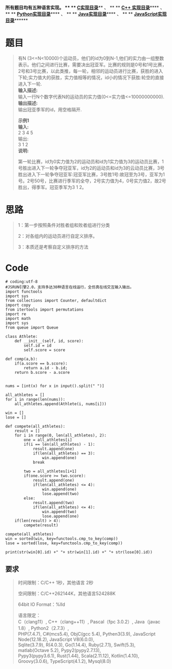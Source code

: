 **所有题目均有五种语言实现。 ** **
**[C实现目录](https://renjie.blog.csdn.net/article/details/129190260
"C实现目录")****** 、 ** ** **[C++
实现目录](https://blog.csdn.net/misayaaaaa/category_12036814.html "C++
实现目录")****** 、 ** **
**[Python实现目录](https://blog.csdn.net/misayaaaaa/category_12111005.html
"Python实现目录")****** 、 ** **
**[Java实现目录](https://blog.csdn.net/misayaaaaa/category_12111006.html
"Java实现目录")****** 、 ** **
**[JavaScript实现目录](https://blog.csdn.net/misayaaaaa/category_12199270.html
"JavaScript实现目录")********

# 题目

> 有N
> (3<=N<10000)个运动员，他们的id为0到N-1,他们的实力由一组整数表示。他们之间进行比赛，需要决出冠亚军。比赛的规则是0号和1号比赛，2号和3号比赛，以此类推，每一轮，相邻的运动员进行比赛，获胜的进入下轮;实力值大的获胜，实力值相等的情况，id小的情况下获胜:轮空的直接进入下一轮.  
>  **输入描述:**  
>  输入一行N个数字代表N的运动员的实力值(0<=实力值<=10000000000).  
>  **输出描述:**  
>  输出冠亚季军的id，用空格隔开.
>
> **示例1  
>  输入:**  
>  2 3 4 5  
>  输出:  
>  3 1 2  
>  **说明:**  
>
> 第一轮比赛，id为0实力值为2的运动员和id为1实力值为3的运动员比赛，1号胜出进入下一轮争夺冠亚军，id为2的运动员和id为3的云动员比赛，3号胜出进入下一轮争夺冠亚军:冠亚军比赛，3号胜1号:故冠至为3号，亚军为1号。2号50号，比赛进行季军的全夺，2号实力值为4，0号实力值2，故2号胜出，得季军。冠亚季军为3
> 1 2。

# 思路

> 1：第一步按照条件对胜者组和败者组进行分类
>
> 2：对各组内的运动员进行自定义排序。
>
> 3：本质还是考察自定义排序的方法

# Code

    
    
    # coding:utf-8
    #JSRUN引擎2.0，支持多达30种语言在线运行，全仿真在线交互输入输出。 
    import functools
    import sys
    from collections import Counter, defaultdict
    import copy
    from itertools import permutations
    import re
    import math
    import sys
    from queue import Queue
    
    class Athlete:
        def __init__(self, id, score):
            self.id = id 
            self.score = score
    
    def comp(a,b):
        if(a.score == b.score):
            return a.id - b.id;
        return b.score - a.score
    
    
    nums = [int(x) for x in input().split(" ")]
    
    all_athletes = []
    for i in range(len(nums)):
        all_athletes.append(Athlete(i, nums[i]))
    
    win = []
    lose = []
    
    def compete(all_athletes):
        result = []
        for i in range(0, len(all_athletes), 2):
            one = all_athletes[i]
            if(i == len(all_athletes) - 1):
                result.append(one)
                if(len(all_athletes) == 3):
                    win.append(one)
                break
            
            two = all_athletes[i+1]
            if(one.score >= two.score):
                result.append(one)
                if(len(all_athletes) <= 4):
                    win.append(one)
                    lose.append(two)
            else:
                result.append(two)
                if(len(all_athletes) <= 4):
                    win.append(two)
                    lose.append(one)
        if(len(result) > 4):
            compete(result)
    
    compete(all_athletes)
    win = sorted(win, key=functools.cmp_to_key(comp))
    lose = sorted(lose, key=functools.cmp_to_key(comp))
    
    print(str(win[0].id) +" "+ str(win[1].id) +" "+ str(lose[0].id))
    

## 要求

> 时间限制：C/C++ 1秒，其他语言 2秒
>
> 空间限制：C/C++262144K，其他语言524288K
>
> 64bit IO Format：%lld
>
> 语言限定：  
>  C（clang11）, C++（clang++11）, Pascal（fpc 3.0.2）, Java（javac 1.8）,
> Python2（2.7.3）,  
>  PHP(7.4.7), C#(mcs5.4), ObjC(gcc 5.4), Pythen3(3.9), JavaScript
> Node(12.18.2), JavaScript V8(6.0.0),  
>  Sqlite(3.7.9), R(4.0.3), Go(1.14.4), Ruby(2.7.1), Swift(5.3), matlab(Octave
> 5.2), Pypy2(pypy2.7.13),  
>  Pypy3(pypy3.6.1), Rust(1.44), Scala(2.11.12), Kotlin(1.4.10),
> Groovy(3.0.6), TypeScript(4.1.2), Mysql(8.0)

